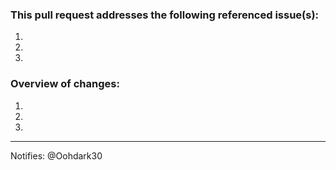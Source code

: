 ### This pull request addresses the following referenced issue(s):

1.
2.
3.

### Overview of changes:

1.
2.
3.

---
Notifies: @Oohdark30
